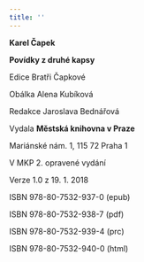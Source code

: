 ```yaml
---
title: ''
---
```


**Karel Čapek**

**Povídky z druhé kapsy**

Edice Bratři Čapkové

Obálka Alena Kubíková

Redakce Jaroslava Bednářová

Vydala **Městská knihovna v Praze**

Mariánské nám. 1, 115 72 Praha 1

V MKP 2. opravené vydání

Verze 1.0 z 19. 1. 2018

ISBN 978-80-7532-937-0 (epub)

ISBN 978-80-7532-938-7 (pdf)

ISBN 978-80-7532-939-4 (prc)

ISBN 978-80-7532-940-0 (html)
